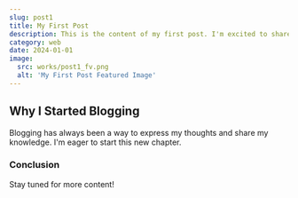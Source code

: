 ```yaml
---
slug: post1
title: My First Post
description: This is the content of my first post. I'm excited to share my journey with you!
category: web
date: 2024-01-01
image:
  src: works/post1_fv.png
  alt: 'My First Post Featured Image'
---
```


## Why I Started Blogging

Blogging has always been a way to express my thoughts and share my knowledge. I'm eager to start this new chapter.

### Conclusion

Stay tuned for more content!

<!-- ![My First Image](@/assets/images/test/ged001.jpg) -->
